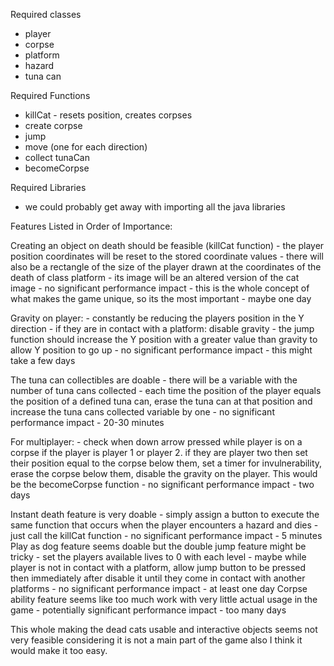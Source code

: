 Required classes
- player
- corpse
- platform
- hazard
- tuna can

Required Functions
- killCat
		- resets position, creates corpses
- create corpse
- jump
- move (one for each direction)
- collect tunaCan
- becomeCorpse

Required Libraries
- we could probably get away with importing all the java libraries



Features Listed in Order of Importance:

Creating an object on death should be feasible (killCat function)
	- the player position coordinates will be reset to the stored coordinate values
	- there will also be a rectangle of the size of the player drawn at the coordinates of the death of class platform
	- its image will be an altered version of the cat image
	- no significant performance impact
	- this is the whole concept of what makes the game unique, so its the most important
	- maybe one day

Gravity on player:
	- constantly be reducing the players position in the Y direction
	- if they are in contact with a platform: disable gravity
	- the jump function should increase the Y position with a greater value than gravity to allow Y position to go up
	- no significant performance impact
	- this might take a few days

The tuna can collectibles are doable
	- there will be a variable with the number of tuna cans collected
	- each time the position of the player equals the position of a defined tuna can, erase the tuna can at that position and increase the tuna cans collected variable by one
	- no significant performance impact
	- 20-30 minutes

For multiplayer:
	- check when down arrow pressed while player is on a corpse if the player is player 1 or player 2. if they are player two then set their position equal to the corpse below them, set a timer for invulnerability, erase the corpse below them, disable the gravity on the player. This would be the becomeCorpse function
	- no significant performance impact
	- two days

Instant death feature is very doable
	- simply assign a button to execute the same function that occurs when the player encounters a hazard and dies
	- just call the killCat function
	- no significant performance impact
	- 5 minutes
Play as dog feature seems doable but the double jump feature might be tricky
	- set the players available lives to 0 with each level
	- maybe while player is not in contact with a platform, allow jump button to be pressed then immediately after disable it until they come in contact with another platforms
	- no significant performance impact
	- at least one day
Corpse ability feature seems like too much work with very little actual usage in the game
	- potentially significant performance impact
	- too many days


This whole making the dead cats usable and interactive objects seems not very feasible considering it is not a main part of the game also I think it would make it too easy.
